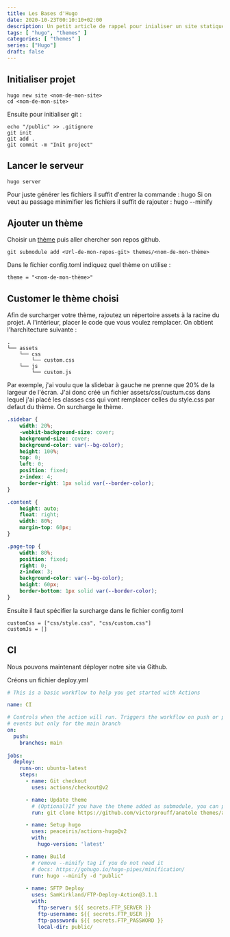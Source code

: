 ```yaml
---
title: Les Bases d'Hugo
date: 2020-10-23T00:10:10+02:00
description: Un petit article de rappel pour inialiser un site statique avec Hugo
tags: [ "hugo", "themes" ]
categories: [ "themes" ]
series: ["Hugo"]
draft: false
---
```


## Initialiser projet

```
hugo new site <nom-de-mon-site>
cd <nom-de-mon-site>
```

Ensuite pour initialiser git :

```
echo "/public" >> .gitignore
git init
git add .
git commit -m "Init project"
```

## Lancer le serveur

```
hugo server
```

Pour juste générer les fichiers il suffit d'entrer la commande : hugo
Si on veut au passage minimifier les fichiers il suffit de rajouter : hugo --minify

## Ajouter un thème

Choisir un [thème](https://themes.gohugo.io/) puis aller chercher son repos github.

```
git submodule add <Url-de-mon-repos-git> themes/<nom-de-mon-thème>
```

Dans le fichier config.toml indiquez quel thème on utilise :

```
theme = "<nom-de-mon-thème>"
```

## Customer le thème choisi

Afin de surcharger votre thème, rajoutez un répertoire assets à la racine du projet. A l'intérieur, placer le code que vous voulez remplacer.
On obtient l'harchitecture suivante :
```
.
└── assets
    └── css
        └── custom.css
    └── js
        └── custom.js
```

Par exemple, j'ai voulu que la slidebar à gauche ne prenne que 20% de la largeur de l'écran. J'ai donc créé un fichier assets/css/custum.css dans lequel j'ai placé les classes css qui vont remplacer celles du style.css par defaut du thème. On surcharge le thème.

```css
.sidebar {
    width: 20%;
    -webkit-background-size: cover;
    background-size: cover;
    background-color: var(--bg-color);
    height: 100%;
    top: 0;
    left: 0;
    position: fixed;
    z-index: 4;
    border-right: 1px solid var(--border-color);
}

.content {
    height: auto;
    float: right;
    width: 80%;
    margin-top: 60px;
}

.page-top {
    width: 80%;
    position: fixed;
    right: 0;
    z-index: 3;
    background-color: var(--bg-color);
    height: 60px;
    border-bottom: 1px solid var(--border-color);
}
```

Ensuite il faut spécifier la surcharge dans le fichier config.toml

```  
customCss = ["css/style.css", "css/custom.css"]
customJs = []
```

## CI 

Nous pouvons maintenant déployer notre site via Github.

Créons un fichier deploy.yml

```yml
# This is a basic workflow to help you get started with Actions

name: CI

# Controls when the action will run. Triggers the workflow on push or pull request
# events but only for the main branch
on:
  push:
    branches: main
    
jobs:
  deploy:
    runs-on: ubuntu-latest
    steps:
      - name: Git checkout
        uses: actions/checkout@v2

      - name: Update theme
        # (Optional)If you have the theme added as submodule, you can pull it and use the most updated version
        run: git clone https://github.com/victorprouff/anatole themes/anatole

      - name: Setup hugo
        uses: peaceiris/actions-hugo@v2
        with:
          hugo-version: 'latest'

      - name: Build
        # remove --minify tag if you do not need it
        # docs: https://gohugo.io/hugo-pipes/minification/
        run: hugo --minify -d "public"
        
      - name: SFTP Deploy
        uses: SamKirkland/FTP-Deploy-Action@3.1.1
        with:
          ftp-server: ${{ secrets.FTP_SERVER }}
          ftp-username: ${{ secrets.FTP_USER }}
          ftp-password: ${{ secrets.FTP_PASSWORD }}
          local-dir: public/
```